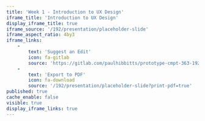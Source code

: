 ```yaml
---
title: 'Week 1 - Introduction to UX Design'
iframe_title: 'Introduction to UX Design'
display_iframe_title: true
iframe_source: '/192/presentation/placeholder-slide'
iframe_aspect_ratio: 4by3
iframe_links:
    -
        text: 'Suggest an Edit'
        icon: fa-gitlab
        source: 'https://gitlab.com/paulhibbitts/prototype-cmpt-363-192/blob/master/pages/02.192/presentation/placeholder-slide/presentation.md'
    -
        text: 'Export to PDF'
        icon: fa-download
        source: '/192/presentation/placeholder-slide?print-pdf=true'
published: true
cache_enable: false
visible: true
display_iframe_links: true
---
```

